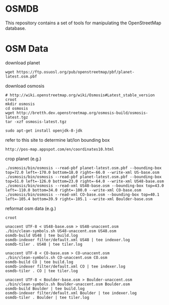 OSMDB
=====

This repository contains a set of tools for manipulating
the OpenStreetMap database.

OSM Data
========

download planet

	wget https://ftp.osuosl.org/pub/openstreetmap/pbf/planet-latest.osm.pbf

download osmosis

	# http://wiki.openstreetmap.org/wiki/Osmosis#Latest_stable_version
	croot
	mkdir osmosis
	cd osmosis
	wget http://bretth.dev.openstreetmap.org/osmosis-build/osmosis-latest.tgz
	tar -xzf osmosis-latest.tgz

	sudo apt-get install openjdk-8-jdk

refer to this site to determine lat/lon bounding box

	http://pos-map.appspot.com/en/coordinates10.html

crop planet (e.g.)

	./osmosis/bin/osmosis --read-pbf planet-latest.osm.pbf --bounding-box top=72.0 left=-170.0 bottom=18.0 right=-66.0 --write-xml US-base.osm
	./osmosis/bin/osmosis --read-pbf planet-latest.osm.pbf --bounding-box top=51.0 left=-126.0 bottom=23.0 right=-64.0 --write-xml US48-base.osm
	./osmosis/bin/osmosis --read-xml US48-base.osm --bounding-box top=43.0 left=-110.0 bottom=34.0 right=-100.0 --write-xml CO-base.osm
	./osmosis/bin/osmosis --read-xml CO-base.osm --bounding-box top=40.1 left=-105.4 bottom=39.9 right=-105.1 --write-xml Boulder-base.osm

reformat osm data (e.g.)

	croot

	unaccent UTF-8 < US48-base.osm > US48-unaccent.osm
	./bin/clean-symbols.sh US48-unaccent.osm US48.osm
	osmdb-build US48 | tee build.log
	osmdb-indexer filter/default.xml US48 | tee indexer.log
	osmdb-tiler . US48 | tee tiler.log

	unaccent UTF-8 < CO-base.osm > CO-unaccent.osm
	./bin/clean-symbols.sh CO-unaccent.osm CO.osm
	osmdb-build CO | tee build.log
	osmdb-indexer filter/default.xml CO | tee indexer.log
	osmdb-tiler . CO | tee tiler.log

	unaccent UTF-8 < Boulder-base.osm > Boulder-unaccent.osm
	./bin/clean-symbols.sh Boulder-unaccent.osm Boulder.osm
	osmdb-build Boulder | tee build.log
	osmdb-indexer filter/default.xml Boulder | tee indexer.log
	osmdb-tiler . Boulder | tee tiler.log
